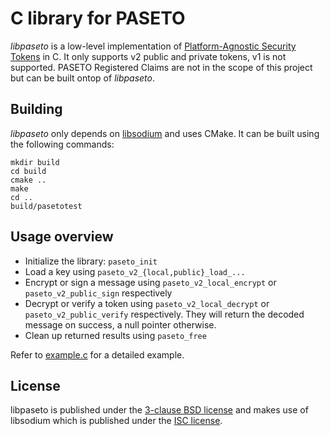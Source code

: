 # C library for PASETO
*libpaseto* is a low-level implementation of
[Platform-Agnostic Security Tokens](https://github.com/paragonie/paseto) in C.
It only supports v2 public and private tokens, v1 is not supported. PASETO
Registered Claims are not in the scope of this project but can be built ontop
of *libpaseto*.

## Building
*libpaseto* only depends on [libsodium](https://libsodium.org/) and uses CMake.
It can be built using the following commands:

```
mkdir build
cd build
cmake ..
make
cd ..
build/pasetotest
```

## Usage overview
- Initialize the library: `paseto_init`
- Load a key using `paseto_v2_{local,public}_load_...`
- Encrypt or sign a message using `paseto_v2_local_encrypt` or
  `paseto_v2_public_sign` respectively
- Decrypt or verify a token using `paseto_v2_local_decrypt` or
  `paseto_v2_public_verify` respectively. They will return the decoded message
  on success, a null pointer otherwise.
- Clean up returned results using `paseto_free`

Refer to [example.c](example.c) for a detailed example.

## License
libpaseto is published under the [3-clause BSD license](LICENSE) and makes use
of libsodium which is published under the [ISC license](libsodium.LICENSE).
